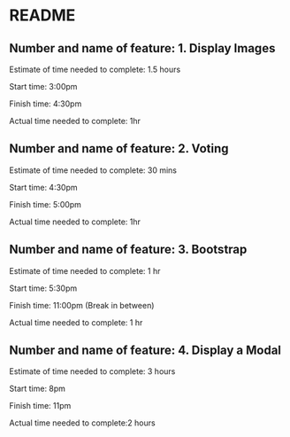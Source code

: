 # README

## Number and name of feature: 1. Display Images

Estimate of time needed to complete: 1.5 hours

Start time: 3:00pm

Finish time: 4:30pm

Actual time needed to complete: 1hr

## Number and name of feature: 2. Voting

Estimate of time needed to complete: 30 mins

Start time: 4:30pm

Finish time: 5:00pm

Actual time needed to complete: 1hr

## Number and name of feature: 3. Bootstrap

Estimate of time needed to complete: 1 hr

Start time: 5:30pm

Finish time: 11:00pm (Break in between)

Actual time needed to complete: 1 hr

## Number and name of feature: 4. Display a Modal

Estimate of time needed to complete: 3 hours

Start time: 8pm

Finish time: 11pm

Actual time needed to complete:2 hours
